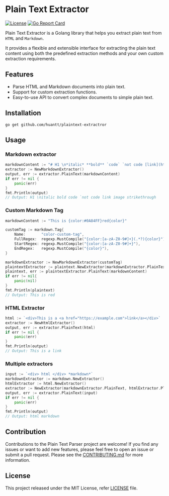 # Plain Text Extractor
[![License](https://img.shields.io/badge/License-MIT-blue.svg)](https://opensource.org/licenses/MIT)
[![Go Report Card](https://goreportcard.com/badge/github.com/huantt/plaintext-parser)](https://goreportcard.com/report/github.com/huantt/plaintext-parser)

Plain Text Extractor is a Golang library that helps you extract plain text from `HTML` and `Markdown`. 

It provides a flexible and extensible interface for extracting the plain text content using both the predefined extraction methods and your own custom extraction requirements.

## Features
- Parse HTML and Markdown documents into plain text.
- Support for custom extraction functions.
- Easy-to-use API to convert complex documents to simple plain text.

## Installation
```shell
go get github.com/huantt/plaintext-extractror
```

## Usage
### Markdown extractor
```go
markdownContent := "# H1 \n*italic* **bold** `code` `not code [link](https://example.com) ![image](https://image.com/image.png) ~~strikethrough~~"
extractor := NewMarkdownExtractor()
output, err := extractor.PlainText(markdownContent)
if err != nil {
    panic(err)
}
fmt.Println(output)
// Output: H1 \nitalic bold code `not code link image strikethrough
```

### Custom Markdown Tag
```go
markdownContent := "This is {color:#0A84FF}red{color}"

customTag := markdown.Tag{
    Name:       "color-custom-tag",
    FullRegex:  regexp.MustCompile("{color:[a-zA-Z0-9#]+}(.*?){color}"),
    StartRegex: regexp.MustCompile("{color:[a-zA-Z0-9#]+}"),
    EndRegex:   regexp.MustCompile("{color}"),
}

markdownExtractor := NewMarkdownExtractor(customTag)
plaintextExtractor := plaintext.NewExtractor(markdownExtractor.PlainText)
plaintext, err := plaintextExtractor.PlainText(markdownContent)
if err != nil{
    panic(nil)
}
fmt.Println(plaintext)
// Output: This is red
```

### HTML Extractor
```go
html := `<div>This is a <a href="https://example.com">link</a></div>`
extractor := NewHtmlExtractor()
output, err := extractor.PlainText(html)
if err != nil {
    panic(err)
}
fmt.Println(output)
// Output: This is a link
```

### Multiple extractors
```go
input := `<div> html </div> *markdown*`
markdownExtractor := markdown.NewExtractor()
htmlExtractor := html.NewExtractor()
extractor := NewExtractor(markdownExtractor.PlainText, htmlExtractor.PlainText)
output, err := extractor.PlainText(input)
if err != nil {
    panic(err)
}
fmt.Println(output)
// Output: html markdown
```

## Contribution
Contributions to the Plain Text Parser project are welcome!
If you find any issues or want to add new features, please feel free to open an issue or submit a pull request. 
Please see the [CONTRIBUTING.md](./CONTRIBUTING.md) for more information.

## License
This project released under the MIT License, refer [LICENSE](./LICENSE.md) file.